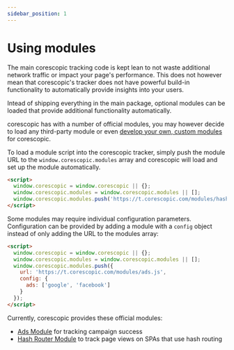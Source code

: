 ```yaml
---
sidebar_position: 1
---
```


# Using modules

The main corescopic tracking code is kept lean to not waste additional network traffic or impact your page's performance. This does not however mean that corescopic's tracker does not have powerful build-in functionality to automatically provide insights into your users.

Intead of shipping everything in the main package, optional modules can be loaded that provide additional functionality automatically.

corescopic has with a number of official modules, you may however decide to load any third-party module or even [develop your own, custom modules](/docs/tracking-code/developing-modules) for corescopic.

To load a module script into the corescopic tracker, simply push the module URL to the `window.corescopic.modules` array and corescopic will load and set up the module automatically.

```HTML
<script>
  window.corescopic = window.corescopic || {};
  window.corescopic.modules = window.corescopic.modules || [];
  window.corescopic.modules.push('https://t.corescopic.com/modules/hashRouter.js');
</script>
```

Some modules may require individual configuration parameters. Configuration can be provided by adding a module with a `config` object instead of only adding the URL to the modules array:

```HTML
<script>
  window.corescopic = window.corescopic || {};
  window.corescopic.modules = window.corescopic.modules || [];
  window.corescopic.modules.push({
    url: 'https://t.corescopic.com/modules/ads.js',
    config: {
      ads: ['google', 'facebook']
    }
  });
</script>
```

Currently, corescopic provides these official modules:
- [Ads Module](/docs/tracking-code/modules/ads-module) for tracking campaign success
- [Hash Router Module](/docs/tracking-code/modules/hashrouter) to track page views on SPAs that use hash routing